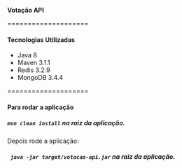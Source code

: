 **Votação API**

====================

#### Tecnologias Utilizadas

* Java 8
* Maven 3.1.1
* Redis 3.2.9
* MongoDB 3.4.4

====================

 #### Para rodar a aplicação
 
 ##### `mvn clean install` na raiz da aplicação.
 
 Depois rode a aplicação:
 
 ##### ` java -jar target/votacao-api.jar` na raiz da aplicação.